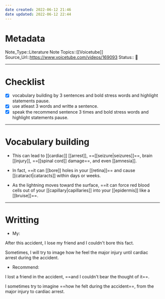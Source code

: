 ```yaml
---
date created: 2022-06-12 21:46
date updated: 2022-06-12 22:44
---
```


# Metadata

Note_Type::Literature Note
Topics::[[Voicetube]]
Source_Url::<https://www.voicetube.com/videos/169093>
Status:: 👶

---

# Checklist

- [x] vocabulary building by 3 sentences and bold stress words and highlight statements pause.
- [x] use atleast 3 words and writte a sentence.
- [x] speak the recommend sentence 3 times and bold stress words and highlight statements pause.

---

# Vocabulary building

- This can lead to [[cardiac]] [[arrest]], ==[[seizure|seizures]]==, brain [[injury]], ==[[spinal cord]] damage==, and even [[amnesia]].

- In fact, ==it can [[bore]] holes in your [[retina]]== and cause [[cataract|cataracts]] within days or weeks.

- As the lightning moves toward the surface, ==it can force red blood cells out of your [[capillary|capillaries]] into your [[epidermis]] like a [[bruise]]==.

---

# Writting

- My:

After this accident, I lose my friend and I couldn't bore this fact.

Sometimes, I will try to image how he feel the major injury until cardiac arrest during the accident.

- Recommend:

I lost a friend in the accident, ==and I couldn't bear the thought of it==.

I sometimes try to imagine ==how he felt during the accident==, from the major injury to cardiac arrest.
